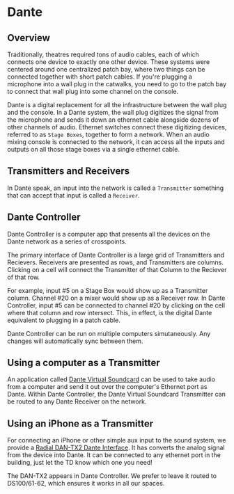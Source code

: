 # Dante

## Overview
Traditionally, theatres required tons of audio cables, each of which connects one device to exactly one other device. These systems were centered around one centralized patch bay, where two things can be connected together with short patch cables. If you're plugging a microphone into a wall plug in the catwalks, you need to go to the patch bay to connect that wall plug into some channel on the console.

Dante is a digital replacement for all the infrastructure between the wall plug and the console. In a Dante system, the wall plug digitizes the signal from the microphone and sends it down an ethernet cable alongside dozens of other channels of audio. Ethernet switches connect these digitizing devices, referred to as `Stage Boxes`, together to form a network. When an audio mixing console is connected to the network, it can access all the inputs and outputs on all those stage boxes via a single ethernet cable.

## Transmitters and Receivers
In Dante speak, an input into the network is called a `Transmitter` something that can accept that input is called a `Receiver`.

## Dante Controller
Dante Controller is a computer app that presents all the devices on the Dante network as a series of crosspoints. 

The primary interface of Dante Controller is a large grid of Transmitters and Recievers. Receivers are presented as rows, and Transmitters are columns. Clicking on a cell will connect the Transmitter of that Column to the Reciever of that row.

For example, input #5 on a Stage Box would show up as a Transmitter column. Channel #20 on a mixer would show up as a Receiver row. In Dante Controller, input #5 can be connected to channel #20 by clicking on the cell where that column and row intersect. This, in effect, is the digital Dante equivalent to plugging in a patch cable.

Dante Controller can be run on multiple computers simutaneously. Any changes will automatically sync between them.

## Using a computer as a Transmitter
An application called [Dante Virtual Soundcard](audio-dvs.md) can be used to take audio from a computer and send it out over the computer's Ethernet port as Dante. Within Dante Controller, the Dante Virtual Soundcard Transmitter can be routed to any Dante Receiver on the network.

## Using an iPhone as a Transmitter
For connecting an iPhone or other simple aux input to the sound system, we provide a [Radial DAN-TX2 Dante Interface](audio-dan-tx2.md). It has converts the analog signal from the device into Dante. It can be connected to any ethernet port in the building, just let the TD know which one you need!

The DAN-TX2 appears in Dante Controller. We prefer to leave it routed to DS100/61-62, which ensures it works in all our spaces.

